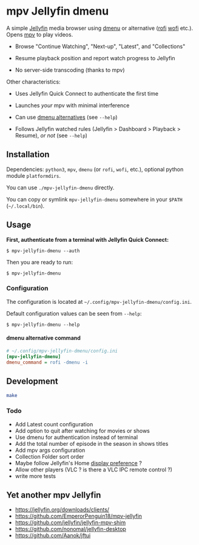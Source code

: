 # mpv Jellyfin dmenu

A simple [Jellyfin] media browser using [dmenu] or alternative ([rofi] [wofi]
etc.). Opens [mpv] to play videos.

- Browse "Continue Watching", "Next-up", "Latest", and "Collections"

- Resume playback position and report watch progress to Jellyfin

- No server-side transcoding (thanks to mpv)

Other characteristics:

- Uses Jellyfin Quick Connect to authenticate the first time

- Launches *your* mpv with minimal interference

- Can use [dmenu alternatives][alt] (see `--help`)

- Follows Jellyfin watched rules (Jellyfin > Dashboard > Playback > Resume), *or not* (see `--help`)

[Jellyfin]: https://jellyfin.org/
[mpv]: https://mpv.io/
[dmenu]: https://tools.suckless.org/dmenu
[rofi]: https://davatorium.github.io/rofi
[wofi]: https://hg.sr.ht/~scoopta/wofi
[alt]: #dmenu-alternative-command

## Installation

Dependencies: `python3`, `mpv`, `dmenu` (or `rofi`, `wofi`, etc.), optional python module
`platformdirs`.

You can use `./mpv-jellyfin-dmenu` directly.

You can copy or symlink `mpv-jellyfin-dmenu` somewhere in your `$PATH` (`~/.local/bin`).

## Usage

**First, authenticate from a terminal with Jellyfin Quick Connect:**

```console
$ mpv-jellyfin-dmenu --auth
```

Then you are ready to run:

```console
$ mpv-jellyfin-dmenu
```

### Configuration

The configuration is located at `~/.config/mpv-jellyfin-dmenu/config.ini`.

Default configuration values can be seen from `--help`:

```console
$ mpv-jellyfin-dmenu --help
```

#### dmenu alternative command

```ini
# ~/.config/mpv-jellyfin-dmenu/config.ini
[mpv-jellyfin-dmenu]
dmenu_command = rofi -dmenu -i
```

## Development

```sh
make
```

### Todo

- Add Latest count configuration
- Add option to quit after watching for movies or shows
- Use dmenu for authentication instead of terminal
- Add the total number of episode in the season in shows titles
- Add mpv args configuration
- Collection Folder sort order
- Maybe follow Jellyfin's Home [display preference](https://api.jellyfin.org/#tag/DisplayPreferences) ?
- Allow other players (VLC ? is there a VLC IPC remote control ?)
- write more tests

## Yet another mpv Jellyfin

- https://jellyfin.org/downloads/clients/
- https://github.com/EmperorPenguin18/mpv-jellyfin
- https://github.com/jellyfin/jellyfin-mpv-shim
- https://github.com/nonomal/jellyfin-desktop
- https://github.com/Aanok/jftui
